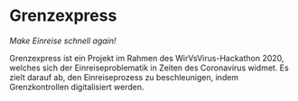 # Grenzexpress

_Make Einreise schnell again!_

Grenzexpress ist ein Projekt im Rahmen des WirVsVirus-Hackathon 2020, welches sich der
Einreiseproblematik in Zeiten des Coronavirus widmet. Es zielt darauf ab, den Einreiseprozess zu
beschleunigen, indem Grenzkontrollen digitalisiert werden.

